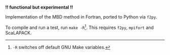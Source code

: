 **!! functional but experimental !!**

Implementation of the MBD method in Fortran, ported to Python via `f2py`.

To compile and run a test, run `make -R`[^1]. This requires `f2py`, `mpifort` and ScaLAPACK.

[^1]: `-R` switches off default GNU Make variables.
